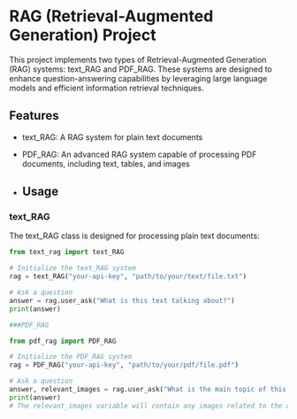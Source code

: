 # RAG (Retrieval-Augmented Generation) Project

This project implements two types of Retrieval-Augmented Generation (RAG) systems: text_RAG and PDF_RAG. These systems are designed to enhance question-answering capabilities by leveraging large language models and efficient information retrieval techniques.

## Features

- text_RAG: A RAG system for plain text documents
- PDF_RAG: An advanced RAG system capable of processing PDF documents, including text, tables, and images

- ## Usage

### text_RAG

The text_RAG class is designed for processing plain text documents:

```python
from text_rag import text_RAG

# Initialize the text_RAG system
rag = text_RAG("your-api-key", "path/to/your/text/file.txt")

# Ask a question
answer = rag.user_ask("What is this text talking about?")
print(answer)

###PDF_RAG

from pdf_rag import PDF_RAG

# Initialize the PDF_RAG system  
rag = PDF_RAG("your-api-key", "path/to/your/pdf/file.pdf")

# Ask a question
answer, relevant_images = rag.user_ask("What is the main topic of this PDF?")
print(answer)
# The relevant_images variable will contain any images related to the answer
